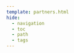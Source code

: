 ```yaml
---
template: partners.html
hide:
  - navigation
  - toc
  - path
  - tags
---
```


<!-- the home page is fully customized and implemented in the "partners.html" template -->
